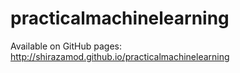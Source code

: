 # practicalmachinelearning

Available on  GitHub pages: http://shirazamod.github.io/practicalmachinelearning
